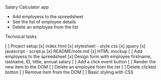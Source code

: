 Salary Calculator app
- Add employess to the spreedsheet
- See the list of employee details
- Delete an employee from the list


Technical tasks

[ ] Project setup
    [x] index.html
    [x] stylesheet - style.css
    [x] jquery
    [x] javascript - script.js
    [x] README/note.md
[x] HTML mockup
[ ] Add employess to the spreedsheet
    [x] Design form with employee firstname, lastname, ID, tittle, annual salary
    [ ] Add a click event button
    [ ] Render the new item to the DOM
[ ] Delete an employee from the list
    [ ] Delete clicked botton
    [ ] Remove item from the DOM
[ ] Basic styling with CSS





